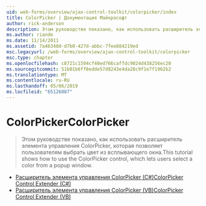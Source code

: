 ```yaml
---
uid: web-forms/overview/ajax-control-toolkit/colorpicker/index
title: ColorPicker | Документация Майкрософт
author: rick-anderson
description: Этом руководстве показано, как использовать расширитель элемента управления ColorPicker, которая позволяет пользователям выбрать цвет из всплывающего окна.
ms.author: riande
ms.date: 11/14/2011
ms.assetid: 7a46340d-d7b0-427d-abbc-7fee884219ed
msc.legacyurl: /web-forms/overview/ajax-control-toolkit/colorpicker
msc.type: chapter
ms.openlocfilehash: c8721c1594cf40ed766caffdc9024d438256ec20
ms.sourcegitcommit: 51b01b6ff8edde57d8243e4da28c9f1e7f1962b2
ms.translationtype: MT
ms.contentlocale: ru-RU
ms.lasthandoff: 05/06/2019
ms.locfileid: "65126087"
---
```

# <a name="colorpicker"></a><span data-ttu-id="dfb0c-103">ColorPicker</span><span class="sxs-lookup"><span data-stu-id="dfb0c-103">ColorPicker</span></span>

> <span data-ttu-id="dfb0c-104">Этом руководстве показано, как использовать расширитель элемента управления ColorPicker, которая позволяет пользователям выбрать цвет из всплывающего окна.</span><span class="sxs-lookup"><span data-stu-id="dfb0c-104">This tutorial shows how to use the ColorPicker control, which lets users select a color from a popup window.</span></span>

- [<span data-ttu-id="dfb0c-105">Расширитель элемента управления ColorPicker (C#)</span><span class="sxs-lookup"><span data-stu-id="dfb0c-105">ColorPicker Control Extender (C#)</span></span>](using-the-colorpicker-control-extender-cs.md)
- [<span data-ttu-id="dfb0c-106">Расширитель элемента управления ColorPicker (VB)</span><span class="sxs-lookup"><span data-stu-id="dfb0c-106">ColorPicker Control Extender (VB)</span></span>](using-the-colorpicker-control-extender-vb.md)
